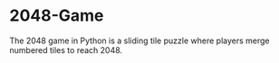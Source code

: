 # 2048-Game
The 2048 game in Python is a sliding tile puzzle where players merge numbered tiles to reach 2048.
